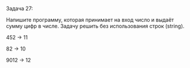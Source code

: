 Задача 27: 

Напишите программу, которая принимает на
вход число и выдаёт сумму цифр в числе. Задачу решить без использования строк (string).

452 -> 11

82 -> 10

9012 -> 12